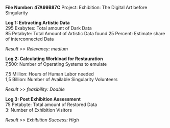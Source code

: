 **File Number: 47A99B87C**
Project: Exhibition: The Digital Art before Singularity
                        
**Log 1: Extracting Artistic Data**  
295 Exabytes: Total amount of Dark Data  
85 Petabyte: Total Amount of Artistic Data found
25 Percent: Estimate share of interconnected Data 

*Result >> Relevancy: medium*

**Log 2: Calculating Workload for Restauration**  
7,500: Number of Operating Systems to emulate

7,5 Million: Hours of Human Labor needed  
1,5 Billion: Number of Available Singularity Volunteers

*Result >> feasibility: Doable*

**Log 3: Post Exhibition Assessment**  
75 Petabyte: Total amount of Restored Data  
3: Number of Exhibition Visitors

*Result >> Exhibition Success: High*
